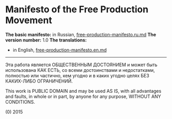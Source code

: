 # Manifesto of the Free Production Movement

**The basic manifesto:** in Russian, [free-production-manifesto.ru.md](free-production-manifesto.ru.md)
**The version number:** 1.0 
**The translations:**
* in English, [free-production-manifesto.en.md](free-production-manifesto.en.md)

------------------------------------------------------------------

Эта работа является ОБЩЕСТВЕННЫМ ДОСТОЯНИЕМ и может быть использована КАК ЕСТЬ, со всеми достоинствами и недостатками, полностью или частично, кем угодно и в каких угодно целях БЕЗ КАКИХ-ЛИБО ОГРАНИЧЕНИЙ.

This work is PUBLIC DOMAIN and may be used AS IS, with all advantages and faults, in whole or in part,
by anyone for any purpose, WITHOUT ANY CONDITIONS.

(0) 2015